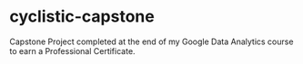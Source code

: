 # cyclistic-capstone

Capstone Project completed at the end of my Google Data Analytics course to earn a Professional Certificate.

